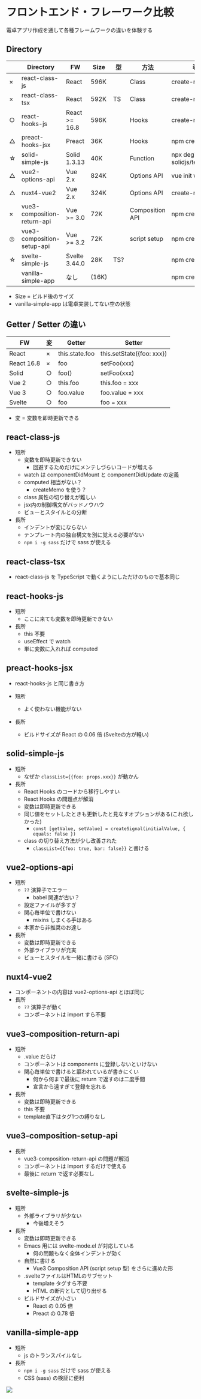 # フロントエンド・フレーワーク比較

電卓アプリ作成を通して各種フレームワークの違いを体験する

## Directory

|    | Directory                   | FW            | Size  | 型  | 方法            | 導入                           |
|----|-----------------------------|---------------|-------|-----|-----------------|--------------------------------|
| × | react-class-js              | React         | 596K  |     | Class           | create-react-app               |
| × | react-class-tsx             | React         | 592K  | TS  | Class           | create-react-app               |
| ○ | react-hooks-js              | React >= 16.8 | 596K  |     | Hooks           | create-react-app               |
| △ | preact-hooks-jsx            | Preact        | 36K   |     | Hooks           | npm create vite                |
| ☆ | solid-simple-js             | Solid 1.3.13  | 40K   |     | Function        | npx degit solidjs/templates/js |
| △ | vue2-options-api            | Vue 2.x       | 824K  |     | Options API     | vue init webpack               |
| △ | nuxt4-vue2                  | Vue 2.x       | 324K  |     | Options API     | create-nuxt-app                |
| × | vue3-composition-return-api | Vue >= 3.0    | 72K   |     | Composition API | npm create vite                |
| ◎ | vue3-composition-setup-api  | Vue >= 3.2    | 72K   |     | script setup    | npm create vite                |
| ☆ | svelte-simple-js            | Svelte 3.44.0 | 28K   | TS? |                 | npm create vite                |
|    | vanilla-simple-app          | なし          | (16K) |     |                 | npm create vite                |

- Size = ビルド後のサイズ
- vanilla-simple-app は電卓実装してない空の状態

## Getter / Setter の違い 

| FW         | 変 | Getter         | Setter                    |
|------------|----|----------------|---------------------------|
| React      | × | this.state.foo | this.setState({foo: xxx}) |
| React 16.8 | × | foo            | setFoo(xxx)               |
| Solid      | ○ | foo()          | setFoo(xxx)               |
| Vue 2      | ○ | this.foo       | this.foo = xxx            |
| Vue 3      | ○ | foo.value      | foo.value = xxx           |
| Svelte     | ○ | foo            | foo = xxx                 |

- 変 = 変数を即時更新できる

## react-class-js

- 短所
  - 変数を即時更新できない
    - 回避するためだけにメンテしづらいコードが増える
  - watch は componentDidMount と componentDidUpdate の定義
  - computed 相当がない？
    - createMemo を使う？
  - class 属性の切り替えが難しい
  - jsx内の制御構文がバッドノウハウ
  - ビューとスタイルとの分断
- 長所
  - インデントが変にならない
  - テンプレート内の独自構文を別に覚える必要がない
  - `npm i -g sass` だけで sass が使える

## react-class-tsx

- react-class-js を TypeScript で動くようにしただけのもので基本同じ

## react-hooks-js

- 短所
  - ここに来ても変数を即時更新できない
- 長所
  - this 不要
  - useEffect で watch
  - 単に変数に入れれば computed

## preact-hooks-jsx

- react-hooks-js と同じ書き方

- 短所
  - よく使わない機能がない
- 長所
  - ビルドサイズが React の 0.06 倍 (Svelteの方が軽い)

## solid-simple-js

- 短所
  - なぜか `classList={{foo: props.xxx}}` が動かん
- 長所
  - React Hooks のコードから移行しやすい
  - React Hooks の問題点が解消
  - 変数は即時更新できる
  - 同じ値をセットしたときも更新したと見なすオプションがある(これ欲しかった)
    - `const [getValue, setValue] = createSignal(initialValue, { equals: false })`
  - class の切り替え方法が少し改善された
    - `classList={{foo: true, bar: false}}` と書ける

## vue2-options-api

- 短所
  - `??` 演算子でエラー
    - babel 関連が古い？
  - 設定ファイルが多すぎ
  - 関心毎単位で書けない
    - mixins しまくる手はある
  - 本家から非推奨のお達し
- 長所
  - 変数は即時更新できる
  - 外部ライブラリが充実
  - ビューとスタイルを一緒に書ける (SFC)

## nuxt4-vue2

- コンポーネントの内容は vue2-options-api とほぼ同じ
- 長所
  - `??` 演算子が動く
  - コンポーネントは import すら不要

## vue3-composition-return-api

- 短所
  - .value だらけ
  - コンポーネントは components に登録しないといけない
  - 関心毎単位で書けると謳われているが書きにくい
    - 何から何まで最後に return で返すのは二度手間
    - 宣言から遠すぎて登録を忘れる
- 長所
  - 変数は即時更新できる
  - this 不要
  - template直下はタグ1つの縛りなし

## vue3-composition-setup-api

- 長所
  - vue3-composition-return-api の問題が解消
  - コンポーネントは import するだけで使える
  - 最後に return で返す必要なし

## svelte-simple-js

- 短所
  - 外部ライブラリが少ない
    - 今後増えそう
- 長所
  - 変数は即時更新できる
  - Emacs 用には svelte-mode.el が対応している
    - 何の問題もなく全体インデントが効く
  - 自然に書ける
    - Vue3 Composition API (script setup 型) をさらに進めた形
  - .svelteファイルはHTMLのサブセット
    - template タグすら不要
    - HTML の断片として切り出せる
  - ビルドサイズが小さい
    - React の 0.05 倍
    - Preact の 0.78 倍

## vanilla-simple-app

- 短所
  - js のトランスパイルなし
- 長所
  - `npm i -g sass` だけで sass が使える
  - CSS (sass) の検証に便利

![](image.png)
